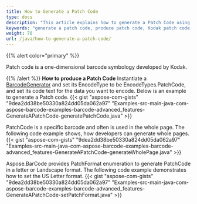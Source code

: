 ```yaml
---
title: How to Generate a Patch Code
type: docs
description: "This article explains how to generate a Patch Code using Aspose.BarCode for Java. Patch code is a one-dimensional barcode symbology developed by Kodak."
keywords: "generate a patch code, produce patch code, Kodak patch code, Aspose.BarCode, generate Barcode Java"
weight: 70
url: /java/how-to-generate-a-patch-code/
---
```


{{% alert color="primary" %}} 

Patch code is a one-dimensional barcode symbology developed by Kodak.

{{% /alert %}} 
**How to produce a Patch Code**
Instantiate a [BarcodeGenerator](https://apireference.aspose.com/barcode/java/com.aspose.barcode.generation/BarcodeGenerator) and set its EncodeType to be EncodeTypes.PatchCode, and set its code text for the data you want to encode. Below is an example to generate a Patch code.
{{< gist "aspose-com-gists" "9dea2dd38be50330a824dd05da062a97" "Examples-src-main-java-com-aspose-barcode-examples-barcode-advanced_features-GenerateAPatchCode-generatePatchCode.java" >}}

PatchCode is a specific barcode and often is used in the whole page. The following code example shows, how developers can generate whole pages.
{{< gist "aspose-com-gists" "9dea2dd38be50330a824dd05da062a97" "Examples-src-main-java-com-aspose-barcode-examples-barcode-advanced_features-GenerateAPatchCode-generateWholePage.java" >}}

Aspose.BarCode provides PatchFormat enumeration to generate PatchCode in a letter or Landscape format. The following code example demonstrates how to set the US Letter format.
{{< gist "aspose-com-gists" "9dea2dd38be50330a824dd05da062a97" "Examples-src-main-java-com-aspose-barcode-examples-barcode-advanced_features-GenerateAPatchCode-setPatchFormat.java" >}}